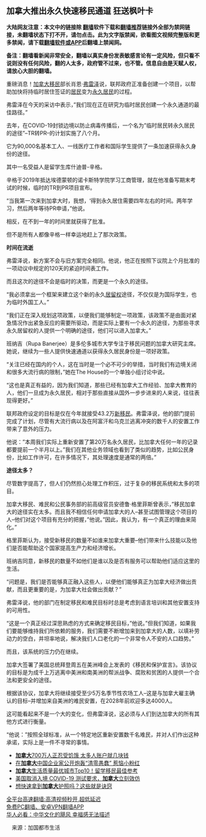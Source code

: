  <!-- 面包屑导航 --> <h2>加拿大推出永久快速移民通道 狂送枫叶卡</h2> <p class="notice"><b>大陆网友注意：本文中的链接除 <a href="https://github.com/bannedbook/fanqiang" >翻墙</a>软件下载和<a href="https://github.com/killgcd/justmysocks/blob/master/README.md">翻墙推荐</a>链接外全部为禁网链接，未翻墙状态下打不开，请勿点击。此为文字版禁闻，欲看图文视频完整版和更多禁闻，请下载<a href="https://github.com/bannedbook/fanqiang">翻墙软件或APP</a>后翻墙上禁闻网。</p><p>备注：翻墙看新闻非常安全，翻墙以真实身份发表敏感言论有一定风险，但只看不说则没有任何风险，翻的人太多，政府管不过来，也不管。信息自由是天赋人权，请放心大胆的翻墙。</b></p>  <div class="entry"> <p>重磅消息！<a href="https://www.bannedbook.org/bnews/tag/%e5%8a%a0%e6%8b%bf%e5%a4%a7/" class="st_tag internal_tag" rel="tag" title="标签 加拿大 下的日志">加拿大</a><a href="https://www.bannedbook.org/bnews/tag/%e7%a7%bb%e6%b0%91/" class="st_tag internal_tag" rel="tag" title="标签 移民 下的日志">移民</a>部长肖恩·<a href="https://www.bannedbook.org/bnews/tag/%E5%BC%97%E9%9B%B7%E6%B3%BD/" class="st_tag internal_tag" rel="tag" title="标签 弗雷泽 下的日志">弗雷泽</a>说，联邦政府正准备创建一个项目，以帮助加快将持临时居住签证的<a href="https://www.bannedbook.org/bnews/tag/%E5%B1%85%E6%B0%91/" class="st_tag internal_tag" rel="tag" title="标签 居民 下的日志">居民</a>变为<a href="https://www.bannedbook.org/bnews/tag/%E6%B0%B8%E4%B9%85%E5%B1%85%E6%B0%91/" class="st_tag internal_tag" rel="tag" title="标签 永久居民 下的日志">永久居民</a>的过程。</p> <p>弗雷泽在今天的采访中表示，&#8221;我们现在正在研究为临时居民创建一个永久通道的最佳路径。”</p> <p>去年，在COVID-19封锁边境以防止病毒传播后，一个名为&#8221;临时居民转永久居民的途径&#8221;&#8211;TR转PR&#8211;的计划实施了八个月。</p> <p>它为90,000名基本工人、一线医疗工作者和国际学生提供了一条加速获得永久身份的途径。</p> <p>其中一名受益人是留学生库什迪普-辛格。</p> <p>辛格于2019年抵达埃德蒙顿的诺卡斯特学院学习工商管理，就在他准备写期末考试的时候，临时的TR到PR项目宣布。</p> <p>&#8220;当我第一次来到加拿大时，我想，‘得到永久居住需要四年左右的时间。两年学习，然后两年等待PR申请，&#8221;他说。</p> <p>相反，在不到一年的时间里就获得了批准。</p>  <p>但不是所有人都像辛格一样幸运地赶上了那次政策。</p> <p><strong>时间在流逝</strong></p> <p>弗雷泽说，新方案不会与旧方案完全相同。他说，他正在按照下议院上个月批准的一项动议中规定的120天的紧迫时间表工作。</p> <p>而且这次的途径不会是临时的决策，而更是一个永久的途径。</p> <p>&#8220;我必须拿出一个框架来建立这个新的永久<a href="https://www.bannedbook.org/bnews/tag/%E5%B1%85%E7%95%99%E6%9D%83/" class="st_tag internal_tag" rel="tag" title="标签 居留权 下的日志">居留权</a>途径，不仅仅是为国际学生，也为临时外国工人。”</p> <p>&#8220;我们正在深入规划这项政策，以便我们能够制定一项政策，该政策不是由面对紧急情况作出紧急反应的需要所驱动，而是实际上要有一个永久的途径，为那些寻求永久居留权的人提供一个明确的途径，他们可以进入加拿大。&#8221;</p> <p>班纳吉（Rupa Banerjee）是多伦多城市大学专注于移民问题的加拿大研究主席。她说，继续为一些人提供快速通道以获得永久居民身份是一项好政策。</p> <p>&#8220;关注已经在国内的个人，这在当时是一个必不可少的举措，当时我们有边境关闭和很多大流行病的限制，&#8221;她在The House的一个单独小组讨论中说。</p>  <p>&#8220;这也是真正有益的，因为我们知道，那些已经有加拿大工作经验、加拿大教育的人，他们一旦成为永久居民，相对于那些直接从国外一步步进来的人来说，往往表现得更好。&#8221;</p> <p>联邦政府设定的目标是仅在今年就接受43.2万<a href="https://www.bannedbook.org/bnews/tag/%E6%96%B0%E7%A7%BB%E6%B0%91/" class="st_tag internal_tag" rel="tag" title="标签 新移民 下的日志">新移民</a>。弗雷泽说，他的部门提前完成了计划，尽管有大流行病以及在阿富汗和乌克兰逃离冲突的数千人的安置工作带来了意外的压力。</p> <p>他说：&#8221;本周我们实际上重新安置了第20万名永久居民，比加拿大任何一年的记录都要提前一个半月以上。&#8221;我们在其他业务领域也看到了类似的趋势，比如公民身份，比如工作许可，在许多情况下，其处理速度是通常的两倍。&#8221;</p> <p><strong>途径太多？</strong></p> <p>尽管数字提高了，但人们仍然担心处理工作积压，过于复杂的移民系统和太多的项目。</p> <p>加拿大移民、难民和公民事务部的前高级官员安德鲁·格里菲斯曾表示，”移民加拿大的途径实在太多。而且我不相信任何申请加拿大的人&#8211;甚至试图管理这个项目的人&#8211;他们对这个项目有充分的把握，&#8221;他说。&#8221;因此，我认为，有一个真正的理由来简化。&#8221;</p> <p>格里菲斯认为，接受新移民的数量不如谁来加拿大重要&#8211;他们带来什么技能以及他们是否能帮助这个国家提高生产力和经济增长。</p> <p>班纳吉同意，新移民的数量不如他们是谁以及是否有服务可以帮助他们适应这里的生活。</p>  <p>&#8220;问题是，我们是否能够真正融入这些人，以便他们能够真正为加拿大经济做出贡献，而且更重要的是，为加拿大社会做出贡献？”</p> <p>弗雷泽说，他的部门在制定移民和难民目标时总是考虑到语言培训和其他安置支持的可用性。</p> <p>&#8220;这是一个真正经过深思熟虑的方式来确定移民目标，&#8221;他说。&#8221;但我们知道，如果我们要能够维持我们所依赖的服务，我们需要不断增加来到加拿大的人数，以填补劳动力的空白，并坦率地说，解决我们人口老化的一个非常令人不安的人口趋势。&#8221;</p> <p>而且，该系统的压力仍在继续。</p> <p>加拿大签署了美国总统拜登周五在美洲峰会上发表的《移民和保护宣言》。该协议的目标是为成千上万逃离中美洲和南美洲的帮派战争、腐败和贫困的人提供一个合法和更安全的途径。</p> <p>根据该协议，加拿大将继续接受至少5万名季节性农场工人&#8211;这是与加拿大雇主确认的目标&#8211;并增加来自美洲的难民安置，在2028年前欢迎多达4000人。</p> <p>这可能看起来不是一个大的变化，但弗雷泽说，这必须与人们到达加拿大的所有其他方式进行衡量。</p> <p>&#8220;他说：&#8221;按照全球标准，从一个特定地区重新安置数千名难民，并对人们作出这种承诺，实际上是一件不寻常的事情。</p>  <div id="taboola-mid-1"></div>  <ul class='op-related-articles' title='相关阅读'> <li><a href='https://www.bannedbook.org/bnews/cnnews/20220612/1744629.html' target='_blank'><b>加拿大</b>700万人正忍受饥饿 太多人账户就几块钱</a></li> <li><a href='https://www.bannedbook.org/bnews/cbnews/20220611/1744526.html' target='_blank'>在<b>加拿大</b>中国企业家公开炮轰“清零愚蠢” 惹恼小粉红</a></li> <li><a href='https://www.bannedbook.org/bnews/lifebaike/20220611/1744318.html' target='_blank'><b>加拿大</b>生活质量最优城市Top10！留学移民最佳参考</a></li> <li><a href='https://www.bannedbook.org/bnews/comments/20220611/1744245.html' target='_blank'>美国取消入境 COVID-19 测试要求，<b>加拿大</b>立刻效仿</a></li> <li><a href='https://www.bannedbook.org/bnews/cnnews/20220611/1744221.html' target='_blank'>想快速拿到<b>加拿大</b>护照吗？这些就是诀窍</a></li> </ul> <p class="texttj"> <a href="https://github.com/bannedbook/fanqiang/wiki/V2ray%E6%9C%BA%E5%9C%BA" target="_blank">全平台高速翻墙:高清视频秒开,超低延迟</a><br/> <a href="https://github.com/bannedbook/fanqiang/wiki/%E7%A6%81%E9%97%BB%E7%BD%91%E5%AE%89%E5%8D%93%E7%BF%BB%E5%A2%99%E6%96%B0%E9%97%BBAPP" target="_blank">免费PC翻墙、安卓VPN翻墙APP</a><br/> <a href="https://www.bannedbook.org/bnews/comments/20220220/1694796.html" target="_blank">华人必看：中华文化的飓风 幸福感无法描述</a> </p><p class="src-info">　来源：加国都市生活 </p><a name='sharetosocial'></a>  <div style="margin-bottom:5px;padding-bottom:5px;clear:both"> <div id="archive-pix-1" class="banner-ads"> <!-- AuctionX Display platform tag START --> <div id="27602x728x90x621x_ADSLOT1" clicktrack="%%CLICK_URL_ESC%%"></div>  <!-- AuctionX Display platform tag END --> </div> <div id="archive-pix-2" class="banner-ads"> <!-- AuctionX Display platform tag START --> <div id="27556x300x250x621x_ADSLOT1" clicktrack="%%CLICK_URL_ESC%%" style="margin:0 auto;text-align:center"></div>  <!-- AuctionX Display platform tag END --> </div> </div>  <div id="archive-pix-1" class="banner-ads"> <!-- AuctionX Display platform tag START --> <div id="27603x728x90x621x_ADSLOT1" clicktrack="%%CLICK_URL_ESC%%"></div>  <!-- AuctionX Display platform tag END --> </div> </div><!--END ENTRY--> 